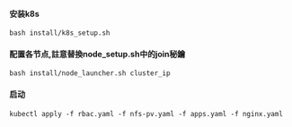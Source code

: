 #### 安装k8s
```
bash install/k8s_setup.sh
```

#### 配置各节点,註意替換node_setup.sh中的join秘鑰
```
bash install/node_launcher.sh cluster_ip
```

#### 启动
```
kubectl apply -f rbac.yaml -f nfs-pv.yaml -f apps.yaml -f nginx.yaml
```